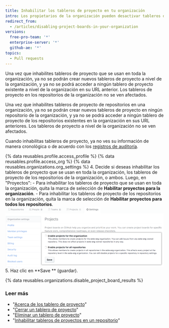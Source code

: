 ```yaml
---
title: Inhabilitar los tableros de proyecto en tu organización
intro: Los propietarios de la organización pueden desactivar tableros de proyecto que se usan en toda la organización y tableros de proyecto de repositorios en una organización.
redirect_from:
  - /articles/disabling-project-boards-in-your-organization
versions:
  free-pro-team: '*'
  enterprise-server: '*'
  github-ae: '*'
topics:
  - Pull requests
---
```


Una vez que inhabilites tableros de proyecto que se usan en toda la organización, ya no se podrán crear nuevos tableros de proyecto a nivel de la organización, y ya no se podrá acceder a ningún tablero de proyecto existente a nivel de la organización en su URL anterior. Los tableros de proyecto en los repositorios de la organización no se ven afectados.

Una vez que inhabilites tableros de proyecto de repositorios en una organización, ya no se podrán crear nuevos tableros de proyecto en ningún repositorio de la organización, y ya no se podrá acceder a ningún tablero de proyecto de los repositorios existentes en la organización en sus URL anteriores. Los tableros de proyecto a nivel de la organización no se ven afectados.

Cuando inhabilitas tableros de proyecto, ya no ves su información de manera cronológica o de acuerdo con los [registros de auditoría](/articles/reviewing-your-security-log/).

{% data reusables.profile.access_profile %}
{% data reusables.profile.access_org %}
{% data reusables.organizations.org_settings %}
4. Decide si deseas inhabilitar los tableros de proyecto que se usan en toda la organización, los tableros de proyecto de los repositorios de la organización, o ambos. Luego, en "Proyectos":
    - Para inhabilitar los tableros de proyecto que se usan en toda la organización, quita la marca de selección de **Habilitar proyectos para la organización**.
    - Para inhabilitar los tableros de proyecto de los repositorios en la organización, quita la marca de selección de **Habilitar proyectos para todos los repositorios**. ![Casillas de verificación para inhabilitar proyectos para una organización o para todos los repositorios de una organización](/assets/images/help/projects/disable-org-projects-checkbox.png)
5. Haz clic en **Save ** (guardar).

{% data reusables.organizations.disable_project_board_results %}

### Leer más

- "[Acerca de los tablero de proyecto](/articles/about-project-boards)"
- "[Cerrar un tablero de proyecto](/articles/closing-a-project-board)"
- "[Eliminar un tablero de proyecto](/articles/deleting-a-project-board)"
- "[Inhabilitar tableros de proyectos en un repositorio](/articles/disabling-project-boards-in-a-repository)"
